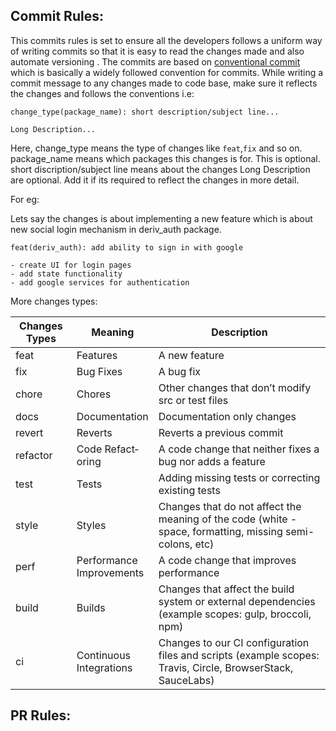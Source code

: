 ## Commit Rules:

This commits rules is set to ensure all the developers follows a uniform way of writing commits so that it is easy to read the changes made and also automate versioning .
The commits are based on [conventional commit](https://www.conventionalcommits.org/en/v1.0.0/) which is basically a widely followed convention for commits. While writing a commit message to any changes made to code base, make sure it reflects the changes and follows the conventions i.e:

```
change_type(package_name): short description/subject line...

Long Description...
```

Here,
change_type means the type of changes like `feat`,`fix` and so on.
package_name means which packages this changes is for. This is optional.
short discription/subject line means about the changes
Long Description are optional. Add it if its required to reflect the changes in more detail.

For eg:

Lets say the changes is about implementing a new feature which is about new social login mechanism in deriv_auth package.

```
feat(deriv_auth): add ability to sign in with google

- create UI for login pages
- add state functionality
- add google services for authentication
```

More changes types:

| Changes Types | Meaning                    | Description                                                                                                   |
| ------------- | -------------------------- | ------------------------------------------------------------------------------------------------------------- |
| feat          | Features                   | A new feature                                                                                                 |
| fix           | Bug Fixes                  | A bug fix                                                                                                     |
| chore         | Chores                     | Other changes that don’t modify src or test files                                                             |
| docs          | Docume­ntation             | Docume­ntation only changes                                                                                   |
| revert        | Reverts                    | Reverts a previous commit                                                                                     |
| refactor      | Code Refact­oring          | A code change that neither fixes a bug nor adds a feature                                                     |
| test          | Tests                      | Adding missing tests or correcting existing tests                                                             |
| style         | Styles                     | Changes that do not affect the meaning of the code (white­ -space, format­ting, missing semi-c­olons, etc)    |
| perf          | Perfor­mance Improv­ements | A code change that improves perfor­mance                                                                      |
| build         | Builds                     | Changes that affect the build system or external depend­encies (example scopes: gulp, broccoli, npm)          |
| ci            | Continuous Integr­ations   | Changes to our CI config­uration files and scripts (example scopes: Travis, Circle, Browse­rStack, SauceLabs) |

## PR Rules:
